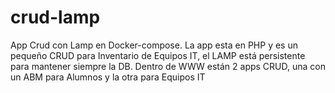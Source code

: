 # crud-lamp
App Crud con Lamp en Docker-compose.
La app esta en PHP y es un pequeño CRUD para Inventario de Equipos IT, el LAMP está persistente para mantener siempre la DB.
Dentro de WWW están 2 apps CRUD, una con un ABM para Alumnos y la otra para Equipos IT
